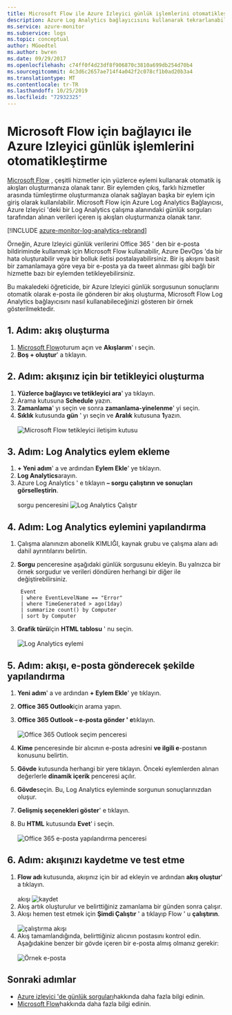 ```yaml
---
title: Microsoft Flow ile Azure Izleyici günlük işlemlerini otomatikleştirme
description: Azure Log Analytics bağlayıcısını kullanarak tekrarlanabilir işlemleri hızlı bir şekilde otomatikleştirmek için Microsoft Flow nasıl kullanabileceğinizi öğrenin.
ms.service: azure-monitor
ms.subservice: logs
ms.topic: conceptual
author: MGoedtel
ms.author: bwren
ms.date: 09/29/2017
ms.openlocfilehash: c74ff0f4d23df8f906870c3810a699db254d70b4
ms.sourcegitcommit: 4c3d6c2657ae714f4a042f2c078cf1b0ad20b3a4
ms.translationtype: MT
ms.contentlocale: tr-TR
ms.lasthandoff: 10/25/2019
ms.locfileid: "72932325"
---
```

# <a name="automate-azure-monitor-log-processes-with-the-connector-for-microsoft-flow"></a>Microsoft Flow için bağlayıcı ile Azure Izleyici günlük işlemlerini otomatikleştirme
[Microsoft Flow](https://ms.flow.microsoft.com) , çeşitli hizmetler için yüzlerce eylemi kullanarak otomatik iş akışları oluşturmanıza olanak tanır. Bir eylemden çıkış, farklı hizmetler arasında tümleştirme oluşturmanıza olanak sağlayan başka bir eylem için giriş olarak kullanılabilir.  Microsoft Flow için Azure Log Analytics Bağlayıcısı, Azure Izleyici 'deki bir Log Analytics çalışma alanındaki günlük sorguları tarafından alınan verileri içeren iş akışları oluşturmanıza olanak tanır.

[!INCLUDE [azure-monitor-log-analytics-rebrand](../../../includes/azure-monitor-log-analytics-rebrand.md)]

Örneğin, Azure Izleyici günlük verilerini Office 365 ' den bir e-posta bildiriminde kullanmak için Microsoft Flow kullanabilir, Azure DevOps 'da bir hata oluşturabilir veya bir bolluk iletisi postalayabilirsiniz.  Bir iş akışını basit bir zamanlamaya göre veya bir e-posta ya da tweet alınması gibi bağlı bir hizmette bazı bir eylemden tetikleyebilirsiniz.  

Bu makaledeki öğreticide, bir Azure Izleyici günlük sorgusunun sonuçlarını otomatik olarak e-posta ile gönderen bir akış oluşturma, Microsoft Flow Log Analytics bağlayıcısını nasıl kullanabileceğinizi gösteren bir örnek gösterilmektedir. 


## <a name="step-1-create-a-flow"></a>1\. Adım: akış oluşturma
1. [Microsoft Flow](https://flow.microsoft.com)oturum açın ve **Akışlarım**' ı seçin.
2. **Boş + oluştur**' a tıklayın.

## <a name="step-2-create-a-trigger-for-your-flow"></a>2\. Adım: akışınız için bir tetikleyici oluşturma
1. **Yüzlerce bağlayıcı ve tetikleyici ara**' ya tıklayın.
2. Arama kutusuna **Schedule** yazın.
3. **Zamanlama**' yı seçin ve sonra **zamanlama-yinelenme**' yi seçin.
4. **Sıklık** kutusunda **gün** ' yı seçin ve **Aralık** kutusuna **1**yazın.<br><br>![Microsoft Flow tetikleyici iletişim kutusu](media/flow-tutorial/flow01.png)


## <a name="step-3-add-a-log-analytics-action"></a>3\. Adım: Log Analytics eylem ekleme
1. **+ Yeni adım**' a ve ardından **Eylem Ekle**' ye tıklayın.
2. **Log Analytics**arayın.
3. Azure Log Analytics ' e tıklayın **– sorgu çalıştırın ve sonuçları görselleştirin**.<br><br>sorgu penceresini ![Log Analytics Çalıştır](media/flow-tutorial/flow02.png)

## <a name="step-4-configure-the-log-analytics-action"></a>4\. Adım: Log Analytics eylemini yapılandırma

1. Çalışma alanınızın abonelik KIMLIĞI, kaynak grubu ve çalışma alanı adı dahil ayrıntılarını belirtin.
2. **Sorgu** penceresine aşağıdaki günlük sorgusunu ekleyin.  Bu yalnızca bir örnek sorgudur ve verileri döndüren herhangi bir diğer ile değiştirebilirsiniz.
   ```
    Event
    | where EventLevelName == "Error" 
    | where TimeGenerated > ago(1day)
    | summarize count() by Computer
    | sort by Computer
   ```

2. **Grafik türü**Için **HTML tablosu** ' nu seçin.<br><br>![Log Analytics eylemi](media/flow-tutorial/flow03.png)

## <a name="step-5-configure-the-flow-to-send-email"></a>5\. Adım: akışı, e-posta gönderecek şekilde yapılandırma

1. **Yeni adım**' a ve ardından **+ Eylem Ekle**' ye tıklayın.
2. **Office 365 Outlook**için arama yapın.
3. **Office 365 Outlook – e-posta gönder ' e**tıklayın.<br><br>![Office 365 Outlook seçim penceresi](media/flow-tutorial/flow04.png)

4. **Kime** penceresinde bir alıcının e-posta adresini **ve ilgili e**-postanın konusunu belirtin.
5. **Gövde** kutusunda herhangi bir yere tıklayın.  Önceki eylemlerden alınan değerlerle **dinamik içerik** penceresi açılır.  
6. **Gövde**seçin.  Bu, Log Analytics eyleminde sorgunun sonuçlarınızdan oluşur.
6. **Gelişmiş seçenekleri göster**' e tıklayın.
7. Bu **HTML** kutusunda **Evet**' i seçin.<br><br>![Office 365 e-posta yapılandırma penceresi](media/flow-tutorial/flow05.png)

## <a name="step-6-save-and-test-your-flow"></a>6\. Adım: akışınızı kaydetme ve test etme
1. **Flow adı** kutusunda, akışınız için bir ad ekleyin ve ardından **akış oluştur**' a tıklayın.<br><br>akışı ![kaydet](media/flow-tutorial/flow06.png)
2. Akış artık oluşturulur ve belirttiğiniz zamanlama bir günden sonra çalışır. 
3. Akışı hemen test etmek için **Şimdi Çalıştır** ' a tıklayıp Flow ' u **çalıştırın**.<br><br>![çalıştırma akışı](media/flow-tutorial/flow07.png)
3. Akış tamamlandığında, belirttiğiniz alıcının postasını kontrol edin.  Aşağıdakine benzer bir gövde içeren bir e-posta almış olmanız gerekir:<br><br>![Örnek e-posta](media/flow-tutorial/flow08.png)


## <a name="next-steps"></a>Sonraki adımlar

- [Azure izleyici 'de günlük sorguları](../log-query/log-query-overview.md)hakkında daha fazla bilgi edinin.
- [Microsoft Flow](https://ms.flow.microsoft.com)hakkında daha fazla bilgi edinin.



